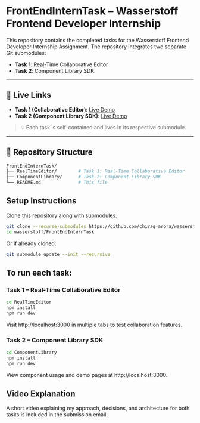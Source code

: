 # FrontEndInternTask – Wasserstoff Frontend Developer Internship

This repository contains the completed tasks for the Wasserstoff Frontend Developer Internship Assignment. The repository integrates two separate Git submodules:

- **Task 1**: Real-Time Collaborative Editor
- **Task 2**: Component Library SDK

---

## 🔗 Live Links

- **Task 1 (Collaborative Editor)**: [Live Demo](https://realtime-texteditor-sooty.vercel.app/)
- **Task 2 (Component Library SDK)**: [Live Demo](https://my-component-library-three.vercel.app/)

> 💡 Each task is self-contained and lives in its respective submodule.

---

## 📁 Repository Structure

```bash
FrontEndInternTask/
├── RealTimeEditor/        # Task 1: Real-Time Collaborative Editor
├── ComponentLibrary/      # Task 2: Component Library SDK
└── README.md              # This file
```

## Setup Instructions
Clone this repository along with submodules:

```bash
git clone --recurse-submodules https://github.com/chirag-arora/wasserstoff.git
cd wasserstoff/FrontEndInternTask
```

Or if already cloned:

```bash
git submodule update --init --recursive
```

## To run each task:
### Task 1 – Real-Time Collaborative Editor

```bash
cd RealTimeEditor
npm install
npm run dev
```
Visit http://localhost:3000 in multiple tabs to test collaboration features.


### Task 2 – Component Library SDK

```bash
cd ComponentLibrary
npm install
npm run dev
```
View component usage and demo pages at http://localhost:3000.


## Video Explanation

A short video explaining my approach, decisions, and architecture for both tasks is included in the submission email.
